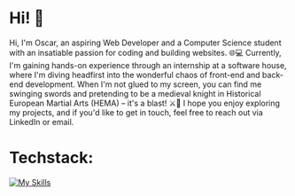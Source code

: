 # Hi! 👋

Hi, I'm Oscar, an aspiring Web Developer and a Computer Science student with an insatiable passion for coding and building websites. 🌐💻 Currently, I'm gaining hands-on experience through an internship at a software house, where I'm diving headfirst into the wonderful chaos of front-end and back-end development. When I'm not glued to my screen, you can find me swinging swords and pretending to be a medieval knight in Historical European Martial Arts (HEMA) – it's a blast! ⚔️🤺 I hope you enjoy exploring my projects, and if you'd like to get in touch, feel free to reach out via LinkedIn or email.

# Techstack:

[![My Skills](https://skillicons.dev/icons?i=react,js,html,css)](https://skillicons.dev)

